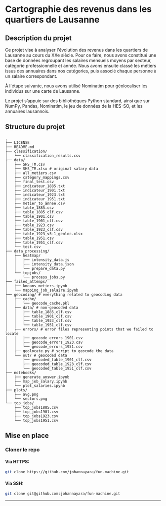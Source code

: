 # Cartographie des revenus dans les quartiers de Lausanne
## Description du projet
Ce projet vise à analyser l'évolution des revenus dans les quartiers de Lausanne au cours du XXe siècle. Pour ce faire, nous avons constitué une base de données regroupant les salaires mensuels moyens par secteur, catégorie professionnelle et année. Nous avons ensuite classé les métiers issus des annuaires dans nos catégories, puis associé chaque personne à un salaire correspondant.

À l'étape suivante, nous avons utilisé Nominatim pour géolocaliser les individus sur une carte de Lausanne.

Le projet s’appuie sur des bibliothèques Python standard, ainsi que sur NumPy, Pandas, Nominatim, le jeu de données de la HES-SO, et les annuaires lausannois.

## Structure du projet
```
.
├── LICENSE
├── README.md
├── classification/
│   └── classification_results.csv
├── data/
│   ├── SHS_TM.csv
│   ├── SHS_TM.xlsx # original salary data 
│   ├── all_metiers.csv
│   ├── category_mappings.csv
│   ├── final_test.csv
│   ├── indicateur_1885.txt
│   ├── indicateur_1901.txt
│   ├── indicateur_1923.txt
│   ├── indicateur_1951.txt
│   ├── metier_to_annee.csv
│   ├── table_1885.csv
│   ├── table_1885_clf.csv
│   ├── table_1901.csv
│   ├── table_1901_clf.csv
│   ├── table_1923.csv
│   ├── table_1923_clf.csv
│   ├── table_1923_v3-1_geoloc.xlsx
│   ├── table_1951.csv
│   ├── table_1951_clf.csv
│   └── test.csv
├── data_processing/
│   ├── heatmap/
│   │   ├── intensity_data.js
│   │   ├── intensity_data.json
│   │   └── prepare_data.py
│   └── topjobs/
│       └── process_jobs.py
├── failed_attemps/
│   ├── kmeans_metiers.ipynb
│   └── mapping_job_salaire.ipynb
├── geocoding/ # everything related to geocoding data 
│   ├── cache/
│   │   └── geocode_cache.pkl
│   ├── data/ # non-geocoded data 
│   │   ├── table_1885_clf.csv
│   │   ├── table_1901_clf.csv
│   │   ├── table_1923_clf.csv
│   │   └── table_1951_clf.csv
│   ├── errors/ # error files representing points that we failed to locate 
│   │   ├── geocode_errors_1901.csv
│   │   ├── geocode_errors_1923.csv
│   │   └── geocode_errors_1951.csv
│   ├── geolocate.py # script to geocode the data 
│   └── out/ # geocoded data 
│       ├── geocoded_table_1901_clf.csv
│       ├── geocoded_table_1923_clf.csv
│       └── geocoded_table_1951_clf.csv
├── notebooks/
│   ├── generate_answer.ipynb
│   ├── map_job_salary.ipynb
│   └── plot_salaries.ipynb
├── plots/
│   ├── avg.png
│   └── sectors.png
└── top_jobs/
    ├── top_jobs1885.csv
    ├── top_jobs1901.csv
    ├── top_jobs1923.csv
    └── top_jobs1951.csv

```

## Mise en place 

### Cloner le repo

#### Via HTTPS:
```bash
git clone https://github.com/johannayara/fun-machine.git
```

#### Via SSH:
```bash
git clone git@github.com:johannayara/fun-machine.git
```
---
